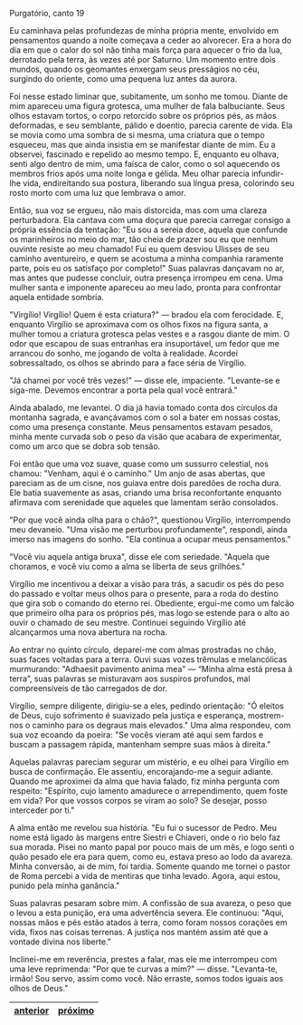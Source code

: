 Purgatório, canto 19

Eu caminhava pelas profundezas de minha própria mente, envolvido em pensamentos quando a noite começava a ceder ao alvorecer. Era a hora do dia em que o calor do sol não tinha mais força para aquecer o frio da lua, derrotado pela terra, às vezes até por Saturno. Um momento entre dois mundos, quando os geomantes enxergam seus presságios no céu, surgindo do oriente, como uma pequena luz antes da aurora.

Foi nesse estado liminar que, subitamente, um sonho me tomou. Diante de mim apareceu uma figura grotesca, uma mulher de fala balbuciante. Seus olhos estavam tortos, o corpo retorcido sobre os próprios pés, as mãos deformadas, e seu semblante, pálido e doentio, parecia carente de vida. Ela se movia como uma sombra de si mesma, uma criatura que o tempo esqueceu, mas que ainda insistia em se manifestar diante de mim. Eu a observei, fascinado e repelido ao mesmo tempo. E, enquanto eu olhava, senti algo dentro de mim, uma faísca de calor, como o sol aquecendo os membros frios após uma noite longa e gélida. Meu olhar parecia infundir-lhe vida, endireitando sua postura, liberando sua língua presa, colorindo seu rosto morto com uma luz que lembrava o amor.

Então, sua voz se ergueu, não mais distorcida, mas com uma clareza perturbadora. Ela cantava com uma doçura que parecia carregar consigo a própria essência da tentação: "Eu sou a sereia doce, aquela que confunde os marinheiros no meio do mar, tão cheia de prazer sou eu que nenhum ouvinte resiste ao meu chamado! Fui eu quem desviou Ulisses de seu caminho aventureiro, e quem se acostuma a minha companhia raramente parte, pois eu os satisfaço por completo!" Suas palavras dançavam no ar, mas antes que pudesse concluir, outra presença irrompeu em cena. Uma mulher santa e imponente apareceu ao meu lado, pronta para confrontar aquela entidade sombria.

"Virgílio! Virgílio! Quem é esta criatura?" — bradou ela com ferocidade. E, enquanto Virgílio se aproximava com os olhos fixos na figura santa, a mulher tomou a criatura grotesca pelas vestes e a rasgou diante de mim. O odor que escapou de suas entranhas era insuportável, um fedor que me arrancou do sonho, me jogando de volta à realidade. Acordei sobressaltado, os olhos se abrindo para a face séria de Virgílio.

"Já chamei por você três vezes!" — disse ele, impaciente. "Levante-se e siga-me. Devemos encontrar a porta pela qual você entrará."

Ainda abalado, me levantei. O dia já havia tomado conta dos círculos da montanha sagrada, e avançávamos com o sol a bater em nossas costas, como uma presença constante. Meus pensamentos estavam pesados, minha mente curvada sob o peso da visão que acabara de experimentar, como um arco que se dobra sob tensão.

Foi então que uma voz suave, quase como um sussurro celestial, nos chamou: "Venham, aqui é o caminho." Um anjo de asas abertas, que pareciam as de um cisne, nos guiava entre dois paredões de rocha dura. Ele batia suavemente as asas, criando uma brisa reconfortante enquanto afirmava com serenidade que aqueles que lamentam serão consolados.

"Por que você ainda olha para o chão?", questionou Virgílio, interrompendo meu devaneio. "Uma visão me perturbou profundamente", respondi, ainda imerso nas imagens do sonho. "Ela continua a ocupar meus pensamentos."

"Você viu aquela antiga bruxa", disse ele com seriedade. "Aquela que choramos, e você viu como a alma se liberta de seus grilhões."

Virgílio me incentivou a deixar a visão para trás, a sacudir os pés do peso do passado e voltar meus olhos para o presente, para a roda do destino que gira sob o comando do eterno rei. Obediente, ergui-me como um falcão que primeiro olha para os próprios pés, mas logo se estende para o alto ao ouvir o chamado de seu mestre. Continuei seguindo Virgílio até alcançarmos uma nova abertura na rocha.

Ao entrar no quinto círculo, deparei-me com almas prostradas no chão, suas faces voltadas para a terra. Ouvi suas vozes trêmulas e melancólicas murmurando: "Adhaesit pavimento anima mea" — “Minha alma está presa à terra”, suas palavras se misturavam aos suspiros profundos, mal compreensíveis de tão carregados de dor.

Virgílio, sempre diligente, dirigiu-se a eles, pedindo orientação: "Ó eleitos de Deus, cujo sofrimento é suavizado pela justiça e esperança, mostrem-nos o caminho para os degraus mais elevados." Uma alma respondeu, com sua voz ecoando da poeira: "Se vocês vieram até aqui sem fardos e buscam a passagem rápida, mantenham sempre suas mãos à direita."

Aquelas palavras pareciam segurar um mistério, e eu olhei para Virgílio em busca de confirmação. Ele assentiu, encorajando-me a seguir adiante. Quando me aproximei da alma que havia falado, fiz minha pergunta com respeito: "Espírito, cujo lamento amadurece o arrependimento, quem foste em vida? Por que vossos corpos se viram ao solo? Se desejar, posso interceder por ti."

A alma então me revelou sua história. "Eu fui o sucessor de Pedro. Meu nome está ligado às margens entre Siestri e Chiaveri, onde o rio belo faz sua morada. Pisei no manto papal por pouco mais de um mês, e logo senti o quão pesado ele era para quem, como eu, estava preso ao lodo da avareza. Minha conversão, ai de mim, foi tardia. Somente quando me tornei o pastor de Roma percebi a vida de mentiras que tinha levado. Agora, aqui estou, punido pela minha ganância."

Suas palavras pesaram sobre mim. A confissão de sua avareza, o peso que o levou a esta punição, era uma advertência severa. Ele continuou: "Aqui, nossas mãos e pés estão atados à terra, como foram nossos corações em vida, fixos nas coisas terrenas. A justiça nos mantém assim até que a vontade divina nos liberte."

Inclinei-me em reverência, prestes a falar, mas ele me interrompeu com uma leve reprimenda: "Por que te curvas a mim?" — disse. "Levanta-te, irmão! Sou servo, assim como você. Não erraste, somos todos iguais aos olhos de Deus."

| [anterior](/b_purgatorio/118/README.md) | [próximo](/b_purgatorio/20/README.md) |
|----------|---------|